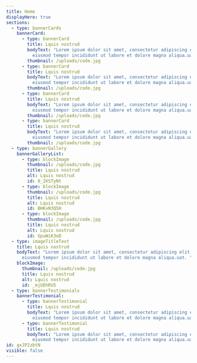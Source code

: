 ```yaml
---
title: Home
displayHero: true
sections:
  - type: bannerCards
    bannerCard:
      - type: bannerCard
        title: Lquis nostrud
        bodyText: "Lorem ipsum dolor sit amet, consectetur adipiscing elit, sed do
          eiusmod tempor incididunt ut labore et dolore magna aliqua.uat. "
        thumbnail: /uploads/code.jpg
      - type: bannerCard
        title: Lquis nostrud
        bodyText: "Lorem ipsum dolor sit amet, consectetur adipiscing elit, sed do
          eiusmod tempor incididunt ut labore et dolore magna aliqua.uat. "
        thumbnail: /uploads/code.jpg
      - type: bannerCard
        title: Lquis nostrud
        bodyText: "Lorem ipsum dolor sit amet, consectetur adipiscing elit, sed do
          eiusmod tempor incididunt ut labore et dolore magna aliqua.uat. "
        thumbnail: /uploads/code.jpg
      - type: bannerCard
        title: Lquis nostrud
        bodyText: "Lorem ipsum dolor sit amet, consectetur adipiscing elit, sed do
          eiusmod tempor incididunt ut labore et dolore magna aliqua.uat. "
        thumbnail: /uploads/code.jpg
  - type: bannerGallery
    bannerGalleryList:
      - type: blockImage
        thumbnail: /uploads/code.jpg
        title: Lquis nostrud
        alt: Lquis nostrud
        id: 0_IKSTyNt
      - type: blockImage
        thumbnail: /uploads/code.jpg
        title: Lquis nostrud
        alt: Lquis nostrud
        id: BHKxN3Q5H
      - type: blockImage
        thumbnail: /uploads/code.jpg
        title: Lquis nostrud
        alt: Lquis nostrud
        id: GpuWiK3oD
  - type: imageTitleText
    title: Lquis nostrud
    bodyText: "Lorem ipsum dolor sit amet, consectetur adipiscing elit, sed do
      eiusmod tempor incididunt ut labore et dolore magna aliqua.uat. "
    blockImage:
      thumbnail: /uploads/code.jpg
      title: Lquis nostrud
      alt: Lquis nostrud
      id: _mjUDhRU5
  - type: bannerTestimonials
    bannerTestimonial:
      - type: bannerTestimonial
        title: Lquis nostrud
        bodyText: "Lorem ipsum dolor sit amet, consectetur adipiscing elit, sed do
          eiusmod tempor incididunt ut labore et dolore magna aliqua.uat. "
      - type: bannerTestimonial
        title: Lquis nostrud
        bodyText: "Lorem ipsum dolor sit amet, consectetur adipiscing elit, sed do
          eiusmod tempor incididunt ut labore et dolore magna aliqua.uat. "
id: gxJP2zbtN
visible: false
---
```

